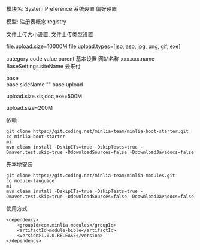模块名: System Preference 系统设置 偏好设置


模型: 注册表概念 registry

文件上传大小设置, 文件上传类型设置

file.upload.size=10000M
file.upload.types=[jsp, asp, jpg, png, gif, exe]



category code value parent
基本设置 网站名称  xxx.xxx.name
BaseSettings.siteName 云来付  


base    
base sideName ""
base upload  

upload.size.xls,doc,exe=500M

upload.size=200M





依赖

```
git clone https://git.coding.net/minlia-team/minlia-boot-starter.git
cd minlia-boot-starter
mi
mvn clean install -DskipITs=true -DskipTests=true -Dmaven.test.skip=true -DdownloadSources=false -DdownloadJavadocs=false
```


先本地安装

```
git clone https://git.coding.net/minlia-team/minlia-modules.git
cd module-language
mi
mvn clean install -DskipITs=true -DskipTests=true -Dmaven.test.skip=true -DdownloadSources=false -DdownloadJavadocs=false
```
使用方式

```
<dependency>
    <groupId>com.minlia.modules</groupId>
    <artifactId>module-bible</artifactId>
    <version>1.0.0.RELEASE</version>
</dependency>
```